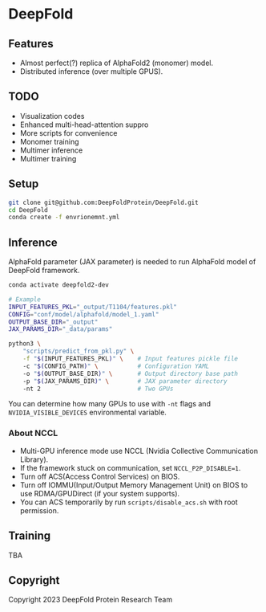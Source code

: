 # DeepFold

## Features

- Almost perfect(?) replica of AlphaFold2 (monomer) model.
- Distributed inference (over multiple GPUS).

## TODO

- Visualization codes
- Enhanced multi-head-attention suppro
- More scripts for convenience
- Monomer training
- Multimer inference
- Multimer training

## Setup

```bash
git clone git@github.com:DeepFoldProtein/DeepFold.git
cd DeepFold
conda create -f envrionemnt.yml
```

## Inference

AlphaFold parameter (JAX parameter) is needed to run AlphaFold model of DeepFold framework.

```bash
conda activate deepfold2-dev

# Example
INPUT_FEATURES_PKL="_output/T1104/features.pkl"
CONFIG="conf/model/alphafold/model_1.yaml"
OUTPUT_BASE_DIR="_output"
JAX_PARAMS_DIR="_data/params"

python3 \
    "scripts/predict_from_pkl.py" \
    -f "$(INPUT_FEATURES_PKL)" \    # Input features pickle file
    -c "$(CONFIG_PATH)" \           # Configuration YAML
    -o "$(OUTPUT_BASE_DIR)" \       # Output directory base path
    -p "$(JAX_PARAMS_DIR)" \        # JAX parameter directory
    -nt 2                           # Two GPUs
```

You can determine how many GPUs to use with `-nt` flags and `NVIDIA_VISIBLE_DEVICES` environmental variable.

### About NCCL

- Multi-GPU inference mode use NCCL (Nvidia Collective Communication Library).
- If the framework stuck on communication, set `NCCL_P2P_DISABLE=1`.
- Turn off ACS(Access Control Services) on BIOS.
- Turn off IOMMU(Input/Output Memory Management Unit) on BIOS to use RDMA/GPUDirect (if your system supports).
- You can ACS temporarily by run `scripts/disable_acs.sh` with root permission.

## Training

TBA

## Copyright

Copyright 2023 DeepFold Protein Research Team
